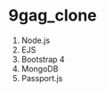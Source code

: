 # 9gag_clone

<ol>
<li>Node.js</li>
<li>EJS</li>
<li>Bootstrap 4</li>
<li>MongoDB</li>
<li>Passport.js</li>
</ol>
